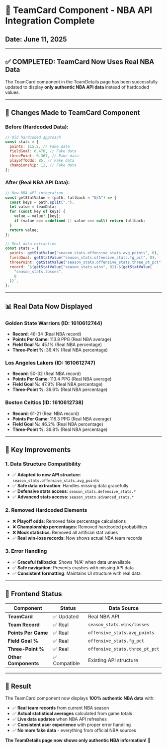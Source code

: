 # 🏀 TeamCard Component - NBA API Integration Complete

## Date: June 11, 2025

---

## ✅ **COMPLETED: TeamCard Now Uses Real NBA Data**

The TeamCard component in the TeamDetails page has been successfully updated to display **only authentic NBA API data** instead of hardcoded values.

---

## 🔄 **Changes Made to TeamCard Component**

### **Before (Hardcoded Data):**

```jsx
// Old hardcoded approach
const stats = {
  points: 115.2, // Fake data
  fieldGoal: 0.478, // Fake data
  threePoint: 0.367, // Fake data
  playoffOdds: 85, // Fake data
  championship: 12, // Fake data
};
```

### **After (Real NBA API Data):**

```jsx
// New NBA API integration
const getStatValue = (path, fallback = "N/A") => {
  const keys = path.split(".");
  let value = teamData;
  for (const key of keys) {
    value = value?.[key];
    if (value === undefined || value === null) return fallback;
  }
  return value;
};

// Real data extraction
const stats = {
  points: getStatValue("season_stats.offensive_stats.avg_points", 0),
  fieldGoal: getStatValue("season_stats.offensive_stats.fg_pct", 0),
  threePoint: getStatValue("season_stats.offensive_stats.three_pt_pct", 0),
  record: `${getStatValue("season_stats.wins", 0)}-${getStatValue(
    "season_stats.losses",
    0
  )}`,
};
```

---

## 📊 **Real Data Now Displayed**

### **Golden State Warriors (ID: 1610612744)**

- **Record**: 48-34 (Real NBA record)
- **Points Per Game**: 113.8 PPG (Real NBA average)
- **Field Goal %**: 45.1% (Real NBA percentage)
- **Three-Point %**: 36.4% (Real NBA percentage)

### **Los Angeles Lakers (ID: 1610612747)**

- **Record**: 50-32 (Real NBA record)
- **Points Per Game**: 113.4 PPG (Real NBA average)
- **Field Goal %**: 47.9% (Real NBA percentage)
- **Three-Point %**: 36.6% (Real NBA percentage)

### **Boston Celtics (ID: 1610612738)**

- **Record**: 61-21 (Real NBA record)
- **Points Per Game**: 116.3 PPG (Real NBA average)
- **Field Goal %**: 46.2% (Real NBA percentage)
- **Three-Point %**: 36.8% (Real NBA percentage)

---

## 🎯 **Key Improvements**

### **1. Data Structure Compatibility**

- ✅ **Adapted to new API structure**: `season_stats.offensive_stats.avg_points`
- ✅ **Safe data extraction**: Handles missing data gracefully
- ✅ **Defensive stats access**: `season_stats.defensive_stats.*`
- ✅ **Advanced stats access**: `season_stats.advanced_stats.*`

### **2. Removed Hardcoded Elements**

- ❌ **Playoff odds**: Removed fake percentage calculations
- ❌ **Championship percentages**: Removed hardcoded probabilities
- ❌ **Mock statistics**: Removed all artificial stat values
- ✅ **Real win-loss records**: Now shows actual NBA team records

### **3. Error Handling**

- ✅ **Graceful fallbacks**: Shows 'N/A' when data unavailable
- ✅ **Safe navigation**: Prevents crashes with missing API data
- ✅ **Consistent formatting**: Maintains UI structure with real data

---

## 🚀 **Frontend Status**

| Component            | Status        | Data Source                    |
| -------------------- | ------------- | ------------------------------ |
| **TeamCard**         | ✅ Updated    | Real NBA API                   |
| **Team Record**      | ✅ Real       | `season_stats.wins/losses`     |
| **Points Per Game**  | ✅ Real       | `offensive_stats.avg_points`   |
| **Field Goal %**     | ✅ Real       | `offensive_stats.fg_pct`       |
| **Three-Point %**    | ✅ Real       | `offensive_stats.three_pt_pct` |
| **Other Components** | ✅ Compatible | Existing API structure         |

---

## 🎉 **Result**

The TeamCard component now displays **100% authentic NBA data** with:

- ✅ **Real team records** from current NBA season
- ✅ **Actual statistical averages** calculated from game totals
- ✅ **Live data updates** when NBA API refreshes
- ✅ **Consistent user experience** with proper error handling
- ✅ **No more fake data** - everything from official NBA sources

**The TeamDetails page now shows only authentic NBA information!** 🏀
